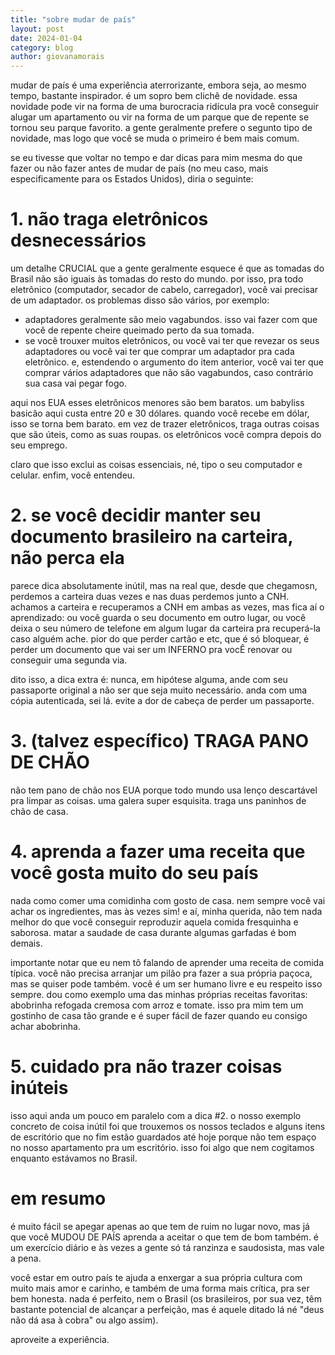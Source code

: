```yaml
---
title: "sobre mudar de país"
layout: post
date: 2024-01-04
category: blog
author: giovanamorais
---
```


mudar de país é uma experiência aterrorizante, embora seja, ao mesmo tempo,
bastante inspirador. é um sopro bem clichê de novidade. essa novidade pode vir
na forma de uma burocracia ridícula pra você conseguir alugar um apartamento ou
vir na forma de um parque que de repente se tornou seu parque favorito. a gente
geralmente prefere o segunto tipo de novidade, mas logo que você se muda o
primeiro é bem mais comum.

se eu tivesse que voltar no tempo e dar dicas para mim mesma do que fazer ou não
fazer antes de mudar de país (no meu caso, mais especificamente para os Estados
Unidos), diria o seguinte:

# 1. não traga eletrônicos desnecessários
um detalhe CRUCIAL que a gente geralmente esquece é que as tomadas do Brasil não
são iguais às tomadas do resto do mundo. por isso, pra todo eletrônico
(computador, secador de cabelo, carregador), você vai precisar de um adaptador.
os problemas disso são vários, por exemplo:
* adaptadores geralmente são meio vagabundos. isso vai fazer com que você de
  repente cheire queimado perto da sua tomada.
* se você trouxer muitos eletrônicos, ou você vai ter que revezar os seus
  adaptadores ou você vai ter que comprar um adaptador pra cada eletrônico.
  e, estendendo o argumento do item anterior, você vai ter que comprar vários
  adaptadores que não são vagabundos, caso contrário sua casa vai pegar fogo.

aqui nos EUA esses eletrônicos menores são bem baratos. um babyliss basicão aqui
custa entre 20 e 30 dólares. quando você recebe em dólar, isso se torna bem
barato. em vez de trazer eletrônicos, traga outras coisas que são úteis, como as
suas roupas. os eletrônicos você compra depois do seu emprego.

claro que isso exclui as coisas essenciais, né, tipo o seu computador e celular.
enfim, você entendeu.

# 2. se você decidir manter seu documento brasileiro na carteira, não perca ela
parece dica absolutamente inútil, mas na real que, desde que chegamosn, perdemos
a carteira duas vezes e nas duas perdemos junto a CNH. achamos a carteira e
recuperamos a CNH em ambas as vezes, mas fica aí o aprendizado: ou você guarda o
seu documento em outro lugar, ou você deixa o seu número de telefone em algum
lugar da carteira pra recuperá-la caso alguém ache. pior do que perder cartão e
etc, que é só bloquear, é perder um documento que vai ser um INFERNO pra vocÊ
renovar ou conseguir uma segunda via.

dito isso, a dica extra é: nunca, em hipótese alguma, ande com seu passaporte
original a não ser que seja muito necessário. anda com uma cópia autenticada,
sei lá. evite a dor de cabeça de perder um passaporte.

# 3. (talvez específico) TRAGA PANO DE CHÃO
não tem pano de chão nos EUA porque todo mundo usa lenço descartável pra limpar
as coisas. uma galera super esquisita. traga uns paninhos de chão de casa.

# 4. aprenda a fazer uma receita que você gosta muito do seu país
nada como comer uma comidinha com gosto de casa. nem sempre você vai achar os
ingredientes, mas às vezes sim! e aí, minha querida, não tem nada melhor do que
você conseguir reproduzir aquela comida fresquinha e saborosa. matar a saudade
de casa durante algumas garfadas é bom demais.

importante notar que eu nem tô falando de aprender uma receita de comida típica.
você não precisa arranjar um pilão pra fazer a sua própria paçoca, mas se quiser
pode também. você é um ser humano livre e eu respeito isso sempre.  dou como
exemplo uma das minhas próprias receitas favoritas: abobrinha refogada cremosa
com arroz e tomate. isso pra mim tem um gostinho de casa tão grande e é super
fácil de fazer quando eu consigo achar abobrinha.

# 5. cuidado pra não trazer coisas inúteis
isso aqui anda um pouco em paralelo com a dica #2. o nosso exemplo concreto de
coisa inútil foi que trouxemos os nossos teclados e alguns itens de escritório
que no fim estão guardados até hoje porque não tem espaço no nosso apartamento
pra um escritório. isso foi algo que nem cogitamos enquanto estávamos no Brasil.

# em resumo
é muito fácil se apegar apenas ao que tem de ruim no lugar novo, mas já que você
MUDOU DE PAÍS aprenda a aceitar o que tem de bom também. é um exercício diário e
às vezes a gente só tá ranzinza e saudosista, mas vale a pena.

você estar em outro país te ajuda a enxergar a sua própria cultura com muito
mais amor e carinho, e também de uma forma mais crítica, pra ser bem honesta.
nada é perfeito, nem o Brasil (os brasileiros, por sua vez, têm bastante
potencial de alcançar a perfeição, mas é aquele ditado lá né "deus não dá asa à
cobra" ou algo assim).

aproveite a experiência.
